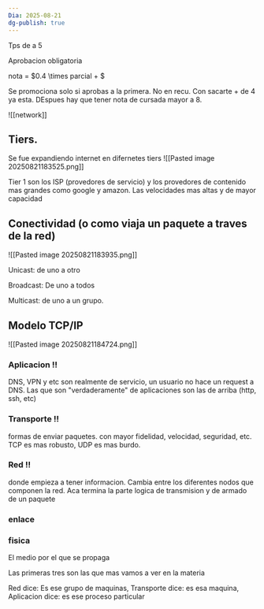 ```yaml
---
Dia: 2025-08-21
dg-publish: true
---
```

Tps de a 5

Aprobacion obligatoria 

nota = $0.4 \times parcial + $


Se promociona solo si aprobas a la primera. No en recu. Con sacarte + de 4 ya esta. DEspues hay que tener nota de cursada mayor a 8.


![[network]]


## Tiers. 


Se fue expandiendo internet en difernetes tiers
![[Pasted image 20250821183525.png]]

Tier 1 son los ISP (provedores de servicio) y los provedores de contenido mas grandes como google y amazon. Las velocidades mas altas y de mayor capacidad


## Conectividad (o como viaja un paquete a traves de la red)

![[Pasted image 20250821183935.png]]


Unicast: de uno a otro

Broadcast: De uno a todos

Multicast: de uno a un grupo.

## Modelo TCP/IP

![[Pasted image 20250821184724.png]]



### Aplicacion !!
DNS, VPN y etc son realmente de servicio, un usuario no hace un request a DNS. Las que son "verdaderamente" de aplicaciones son las de arriba (http, ssh, etc) 

### Transporte !!
formas de enviar paquetes. con mayor fidelidad, velocidad, seguridad, etc. TCP es mas robusto, UDP es mas burdo.

### Red !!
donde empieza a tener informacion. Cambia entre los diferentes nodos que componen la red. Aca termina la parte logica de transmision y de armado de un paquete

### enlace


### fisica
El medio por el que se propaga


Las primeras tres son las que mas vamos a ver en la materia


Red dice: Es ese grupo de maquinas, Transporte dice: es esa maquina, Aplicacion dice: es ese proceso particular